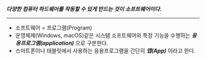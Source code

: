 ***다양한 컴퓨터 하드웨어를 작동할 수 있게 만드는 것이 소프트웨어이다.***
______________________________________________________________

- 소프트웨어 = 프로그램(Program)
- 운영체제(Windows, macOS)같은 시스템 소프트웨어와 특정 기능을 수행하는 ***응용프로그램(application)*** 으로 구분한다.
- 스마트폰이나 태블릿에서 사용하는 응용프로그램을 간단히 ***앱(App)*** 이라고 한다.



